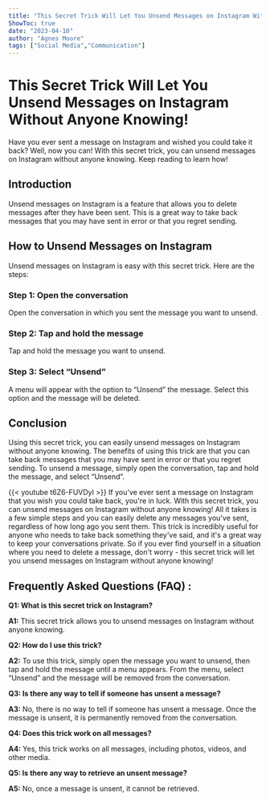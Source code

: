 ```yaml
---
title: "This Secret Trick Will Let You Unsend Messages on Instagram Without Anyone Knowing!"
ShowToc: true 
date: "2023-04-10"
author: "Agnes Moore" 
tags: ["Social Media","Communication"]
---
```

# This Secret Trick Will Let You Unsend Messages on Instagram Without Anyone Knowing!

Have you ever sent a message on Instagram and wished you could take it back? Well, now you can! With this secret trick, you can unsend messages on Instagram without anyone knowing. Keep reading to learn how!

## Introduction

Unsend messages on Instagram is a feature that allows you to delete messages after they have been sent. This is a great way to take back messages that you may have sent in error or that you regret sending.

## How to Unsend Messages on Instagram

Unsend messages on Instagram is easy with this secret trick. Here are the steps:

### Step 1: Open the conversation

Open the conversation in which you sent the message you want to unsend.

### Step 2: Tap and hold the message

Tap and hold the message you want to unsend.

### Step 3: Select “Unsend”

A menu will appear with the option to “Unsend” the message. Select this option and the message will be deleted.

## Conclusion

Using this secret trick, you can easily unsend messages on Instagram without anyone knowing. The benefits of using this trick are that you can take back messages that you may have sent in error or that you regret sending. To unsend a message, simply open the conversation, tap and hold the message, and select “Unsend”.

{{< youtube t6Z6-FUVDyI >}} 
If you've ever sent a message on Instagram that you wish you could take back, you're in luck. With this secret trick, you can unsend messages on Instagram without anyone knowing! All it takes is a few simple steps and you can easily delete any messages you've sent, regardless of how long ago you sent them. This trick is incredibly useful for anyone who needs to take back something they've said, and it's a great way to keep your conversations private. So if you ever find yourself in a situation where you need to delete a message, don't worry - this secret trick will let you unsend messages on Instagram without anyone knowing!

## Frequently Asked Questions (FAQ) :
**Q1: What is this secret trick on Instagram?**

**A1:** This secret trick allows you to unsend messages on Instagram without anyone knowing.

**Q2: How do I use this trick?**

**A2:** To use this trick, simply open the message you want to unsend, then tap and hold the message until a menu appears. From the menu, select “Unsend” and the message will be removed from the conversation.

**Q3: Is there any way to tell if someone has unsent a message?**

**A3:** No, there is no way to tell if someone has unsent a message. Once the message is unsent, it is permanently removed from the conversation.

**Q4: Does this trick work on all messages?**

**A4:** Yes, this trick works on all messages, including photos, videos, and other media.

**Q5: Is there any way to retrieve an unsent message?**

**A5:** No, once a message is unsent, it cannot be retrieved.


